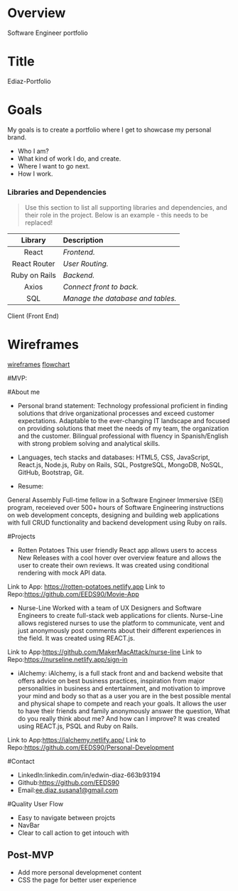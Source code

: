 # Overview

Software Engineer portfolio

# Title
Ediaz-Portfolio

# Goals

My goals is to create a portfolio where I get to showcase my personal brand.

- Who I am?
- What kind of work I do, and create.
- Where I want to go next.
- How I work.


### Libraries and Dependencies

> Use this section to list all supporting libraries and dependencies, and their role in the project. Below is an example - this needs to be replaced!

|     Library      | Description                                |
| :--------------: | :----------------------------------------- |
|      React       | _Frontend._                                |
|   React Router   | _User Routing._                            |
| Ruby on Rails    | _Backend._                                 |
|     Axios        | _Connect front to back._                   |
|      SQL         | _Manage the database and tables._          |


Client (Front End)

# Wireframes
[wireframes]()
[flowchart]()

#MVP:

#About me

- Personal brand statement: 
Technology professional proficient in finding solutions that drive organizational processes and exceed customer expectations. Adaptable to the ever-changing IT landscape and focused on providing solutions that meet the needs of my team, the organization and the customer. Bilingual professional with fluency in Spanish/English with strong problem solving and analytical skills.

- Languages, tech stacks and databases:
HTML5, CSS, JavaScript, React.js, Node.js, Ruby on Rails, SQL, PostgreSQL, MongoDB, NoSQL, GitHub, Bootstrap, Git.

- Resume: 

General Assembly
Full-time fellow in a Software Engineer Immersive (SEI) program, receieved over 500+ hours of Software Engineering instructions on web development concepts, designing and building web applications with full CRUD functionality and backend development using Ruby on rails.

#Projects

- Rotten Potatoes 
This user friendly React app allows users to access New Releases with a cool hover over overview feature and allows the user to create their own reviews. It was created using conditional rendering with mock API data.

Link to App: https://rotten-potatoes.netlify.app
Link to Repo:https://github.com/EEDS90/Movie-App

- Nurse-Line
Worked with a team of UX Designers and Software Engineers to create full-stack web applications for clients. Nurse-Line allows registered nurses to use the platform to communicate, vent and just anonymously post comments about their different experiences in the field. It was created using REACT.js.

Link to App:https://github.com/MakerMacAttack/nurse-line
Link to Repo:https://nurseline.netlify.app/sign-in

- iAlchemy:
iAlchemy, is a full stack front and and backend website that offers advice on best business practices, inspiration from major personalities in business and entertainment, and motivation to improve your mind and body so that as a user you are in the best possible mental and physical shape to compete and reach your goals. It allows the user to have their friends and family anonymously answer the question, What do you really think about me? And how can I improve? It was created using REACT.js, PSQL and Ruby on Rails.

Link to App:https://ialchemy.netlify.app/
Link to Repo:https://github.com/EEDS90/Personal-Development

#Contact

- LinkedIn:linkedin.com/in/edwin-diaz-663b93194
- Github:https://github.com/EEDS90
- Email:ee.diaz.susana1@gmail.com

#Quality User Flow

- Easy to navigate between projcts
- NavBar
- Clear to call action to get intouch with


## Post-MVP

- Add more personal developmenet content
- CSS the page for better user experience






